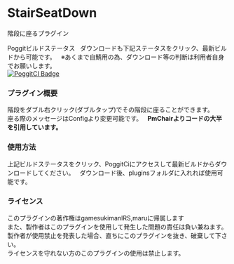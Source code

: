 # StairSeatDown
階段に座るプラグイン  

Poggitビルドステータス  
ダウンロードも下記ステータスをクリック、最新ビルドから可能です。  
※あくまで自鯖用の為、ダウンロード等の判断は利用者自身でお願いします。  
[![PoggitCI Badge](https://poggit.pmmp.io/ci.badge/gamesukimanIRS/StairSeatDown/StairSeatDown/)](https://poggit.pmmp.io/ci/gamesukimanIRS/StairSeatDown/StairSeatDown)

### プラグイン概要
階段をダブル右クリック(ダブルタップ)でその階段に座ることができます。  
座る際のメッセージはConfigより変更可能です。  
**PmChairよりコードの大半を引用しています。**
### 使用方法
上記ビルドステータスをクリック、PoggitCiにアクセスして最新ビルドからダウンロードしてください。  
ダウンロード後、pluginsフォルダに入れれば使用可能です。  

### ライセンス
このプラグインの著作権はgamesukimanIRS,maruに帰属します  
また、製作者はこのプラグインを使用して発生した問題の責任は負い兼ねます。  
製作者が使用禁止を発表した場合、直ちにこのプラグインを抜き、破棄して下さい。  
ライセンスを守れない方のこのプラグインの使用は禁止します。  

